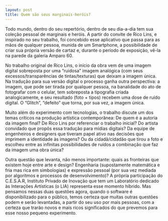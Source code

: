 ```yaml
---
layout: post
title: Quem são seus marginais-heróis?
---
```



Todo mundo, dentro do seu repertório, dentro de seu dia-a-dia tem sua coleção pessoal de marginais e heróis.  A partir do convite de Rico Lins, e inspirado no seu trabalho, foi concebido esse aplicativo que passa para as mãos de qualquer pessoa, munida de um Smartphone, a possibilidade de criar sua própria versão de cartaz e, durante o período de exposição, vê-la na parede da galeria Amparo 60.

No trabalho original de Rico Lins, o início da obra vem de  uma imagem digital sobreposta por uma “ruidosa” imagem analógica (com seus excessos/transparências de tintas/texturas) que deixam a imagem única. Na tradução para sua versão digital o processo ganha outra perspectiva: a imagem, que pode ser tirada por qualquer pessoa, na banalidade do ato de fotografar com o celular, tem sobreposta a tipografia criada analogicamente, e seu resultado (foto + tipos) recebem uma dose de ruído digital. O “Glitch”, “defeito” que torna, por sua vez, a imagem única.

Muito além do experimento com tecnologias, o trabalho discute um dos temas críticos na produção artística contemporânea: De quem é a autoria da imagem final? De Rico Lins por referenciar o trabalho inicial? Do artista convidado que propôs essa tradução para mídias digitais? Da equipe de engenheiros e designers que tiveram papel ativo nas decisões que imprimem a identidade às imagens? Ou da cidadã/cidadão que tirou a foto e escolheu entre as infinitas possibilidades de ruídos a combinação que faz da imagem uma obra única?

Outra questão que levanta, não menos importante: quais as fronteiras que existem hoje entre arte e design? Engenharia (supostamente matemática e fria mas rica em simbologias) e expressão pessoal (por sua vez mediada por algoritmos e processos de desenvolvimento)? A própria participação do C.E.S.A.R, Instituto Privado de Inovação que tem um Laboratório dedicado às Interações Artísticas (o LIA) representa esse momento híbrido.
Mas pensamos nessas duas questões agora, quando o software é disponibilizado para o público, temos certeza que muitas outras questões podem e serão levantadas, a partir do seu uso por mais pessoas, com a certeza que trarão novos e mais ricos significados do que prevemos para esse nosso pequeno experimento.